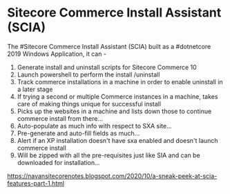 # Sitecore Commerce Install Assistant (SCIA)
The #Sitecore Commerce Install Assistant (SCIA) built as a #dotnetcore 2019 Windows Application, it can -

1. Generate install and uninstall scripts for Sitecore Commerce 10
2. Launch powershell to perform the install /uninstall
3. Track commerce installations in a machine in order to enable uninstall in a later stage
4. If trying a second or multiple Commerce instances in a machine, takes care of making things unique for successful install
5. Picks up the websites in a machine and lists down those to continue commerce install from there...
6. Auto-populate as much info with respect to SXA site...
7. Pre-generate and auto-fill fields as much...
8. Alert if an XP installation doesn't have sxa enabled and doesn't launch commerce install
9. Will be zipped with all the pre-requisites just like SIA and can be downloaded for installation...

https://navansitecorenotes.blogspot.com/2020/10/a-sneak-peek-at-scia-features-part-1.html
